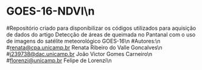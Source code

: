 # GOES-16-NDVI\n
#Repositório criado para disponibilizar os códigos utilizados para aquisição de dados do artigo Detecção de áreas de queimada no Pantanal com o uso de imagens do satélite meteorológico GOES-16\n
#Autores:\n
#renata@cpa.unicamp.br Renata Ribeiro do Valle Goncalves\n
#j239738@dac.unicamp.br João Victor Gomes Carneiro\n
#florenzi@unicamp.br Felipe de Lorenzi\n
